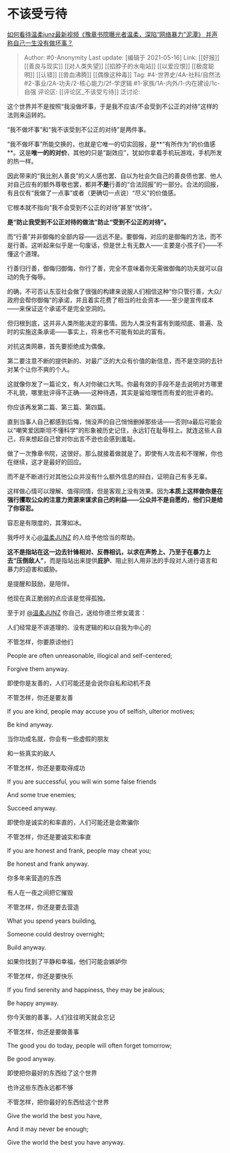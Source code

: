 # 不该受亏待
[如何看待温柔junz最新视频《豫章书院曝光者温柔，深陷“网络暴力”泥潭》 并声称自己一生没有做坏事？](https://www.zhihu.com/question/420450198/answer/1473235622)

> Author: #0-Anonymity
> Last update: [编辑于 2021-05-16]
> Link: [[好报]] [[善良与现实]] [[对人类失望]] [[掐脖子的水电站]] [[以爱应恨]] [[极度聪明]] [[认错]] [[兽血沸腾]] [[偶像这种毒]]
> Tag: #4-世界史/4A-社科/自然法 #2-事业/2A-功夫/2-核心能力/2f-学逻辑 #1-家族/1A-内外/1-内在建设/1c-自强 
> 评论区: [[评论区_不该受亏待]]
> 泛讨论:

这个世界并不是按照“我没做坏事，于是我不应该/不会受到不公正的对待”这样的法则来运转的。

“我不做坏事”和“我不该受到不公正的对待”是两件事。

“我不做坏事”所能交换的，也就是它唯一的切实回报，是**“有所作为”的价值感**。这是**唯一的的对价**，其他的只是“副效应”，犹如你拿着手机玩游戏，手机所发的热一样。

因此带来的“我比别人善良”的义人感也罢、自以为社会欠自己的善良债也罢、他人对自己应有的额外尊敬也罢，都并**不是**行善的“合法回报”的一部分。合法的回报，有且仅有“我做了一点事”或者（更确切一点说）“尽义”的价值感。

它根本就不指向“我不会受到不公正的对待”甚至“优待”。

**是“防止我受到不公正对待的做法”防止“受到不公正的对待”。**

而“行善”并非御侮的全部内容——远远不是。要御侮，对应的是御侮的方法，而不是行善。这听起来似乎是一句废话，但是世上有无数人——主要是小孩子们——不懂这个道理。

行善归行善，御侮归御侮，你行了善，完全不意味着你无需做御侮的功夫就可以自动的免于侮辱。

的确，不可否认东亚社会做了很强的构建来说服人们相信这种“你只管行善，大众/政府会帮你御侮”的承诺，并且着实花费了相当的社会资本——至少是宣传成本——来保证这个承诺不是完全空洞的。

但归根到底，这并非人类所能决定的事情。因为人类没有富有到能彻底、普遍、及时的实施这条承诺——事实上，将来也不可能有如此的富有。

对抗这类网暴，首先要拒绝成为偶像。

第二要注意不断的提供新的、对最广泛的大众有价值的新信息，而不是空洞的去针对某个让你不爽的个人。

这就像你发了一篇论文，有人对你破口大骂。你最有效的手段不是去说明对方哪里不礼貌，哪里批评得不正确——这种待遇，其实是留给理性而有爱的批评者的。

你应该再发第二篇、第三篇、第四篇。

直到当事人自己都感到后悔，悄没声的自己悄悄删掉那些话——否则ta最后可能会以“嘲笑爱因斯坦不懂科学”的形象被历史记住，永远钉在耻辱柱上。就连这些人自己，将来想起自己曾对你出言不逊也会感到羞耻。

做了一次豫章书院，这很好。那么就接着做就是了。即使有人攻击和不理解，你也在继续，这才是最好的回应。

而不是不断进行对其他公众并没有什么额外信息的辩白，证明自己有多无辜。

这样做心情可以理解、值得同情，但是客观上没有效果。因为**本质上这样做你是在强行攫取公众的注意力资源来谋求自己的利益——公众并不是自愿的，他们只是给了你容忍。**

容忍是有限度的，其薄如冰。

我呼吁关心[@温柔JUNZ](https://www.zhihu.com/people/d6de344dc01320b03f17460d51980016) 的人给予他恰当的帮助。

**这不是指站在这一边去针锋相对、反唇相讥，以求在声势上、乃至于在暴力上去“压倒敌人”**，而是指站出来提供**庇护**、阻止别人用非法的手段对人进行语言和暴力的迫害和威胁。

是提醒和鼓励，是陪伴。

他现在真正脆弱的点应该是觉得孤独。

至于对 [@温柔JUNZ](https://www.zhihu.com/people/d6de344dc01320b03f17460d51980016) 你自己，送给你德兰修女箴言：

人们经常是不讲道理的、没有逻辑的和以自我为中心的

不管怎样，你要原谅他们

People are often unreasonable, illogical and self-centered;

Forgive them anyway.

即使你是友善的，人们可能还是会说你自私和动机不良

不管怎样，你还是要友善

If you are kind, people may accuse you of selfish, ulterior motives;

Be kind anyway.

当你功成名就，你会有一些虚假的朋友

和一些真实的敌人

不管怎样，你还是要取得成功

If you are successful, you will win some false friends

And some true enemies;

Succeed anyway.

即使你是诚实的和率直的，人们可能还是会欺骗你

不管怎样，你还是要诚实和率直

If you are honest and frank, people may cheat you;

Be honest and frank anyway.

你多年来营造的东西

有人在一夜之间把它摧毁

不管怎样，你还是要去营造

What you spend years building,

Someone could destroy overnight;

Build anyway.

如果你找到了平静和幸福，他们可能会嫉妒你

不管怎样，你还是要快乐

If you find serenity and happiness, they may be jealous;

Be happy anyway.

你今天做的善事，人们往往明天就会忘记

不管怎样，你还是要做善事

The good you do today, people will often forget tomorrow;

Be good anyway.

即使把你最好的东西给了这个世界

也许这些东西永远都不够

不管怎样，把你最好的东西给这个世界

Give the world the best you have,

And it may never be enough;

Give the world the best you have anyway.
